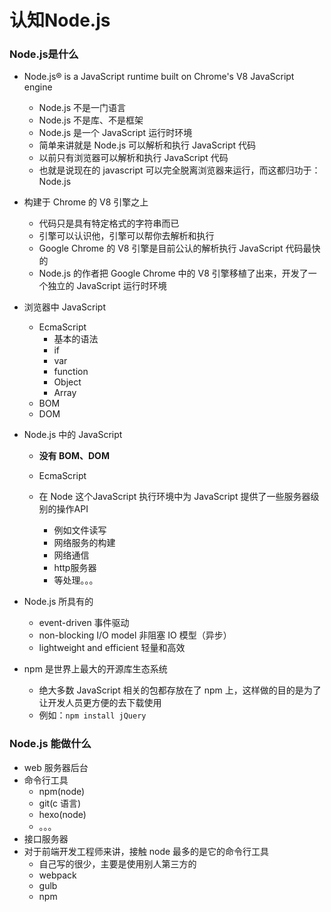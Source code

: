 # 认知Node.js

### Node.js是什么

- Node.js® is a JavaScript runtime built on Chrome's V8 JavaScript engine
  - Node.js 不是一门语言
  - Node.js 不是库、不是框架
  - Node.js 是一个 JavaScript  运行时环境
  - 简单来讲就是 Node.js 可以解析和执行 JavaScript  代码
  - 以前只有浏览器可以解析和执行 JavaScript 代码
  - 也就是说现在的 javascript 可以完全脱离浏览器来运行，而这都归功于：Node.js



- 构建于 Chrome 的 V8 引擎之上

  - 代码只是具有特定格式的字符串而已
  - 引擎可以认识他，引擎可以帮你去解析和执行
  - Google Chrome 的 V8 引擎是目前公认的解析执行 JavaScript 代码最快的
  - Node.js 的作者把 Google Chrome 中的 V8 引擎移植了出来，开发了一个独立的 JavaScript 运行时环境 

  

- 浏览器中 JavaScript

  - EcmaScript
    - 基本的语法
    - if
    - var 
    - function
    - Object
    - Array
  - BOM
  - DOM

  

- Node.js 中的 JavaScript

  - **没有 BOM、DOM**

  - EcmaScript

  - 在 Node 这个JavaScript 执行环境中为 JavaScript 提供了一些服务器级别的操作API

    - 例如文件读写
    - 网络服务的构建
    - 网络通信
    - http服务器
    - 等处理。。。

    

- Node.js 所具有的

  - event-driven  事件驱动
  - non-blocking I/O model  非阻塞 IO 模型（异步）
  - lightweight and efficient  轻量和高效

  

- npm 是世界上最大的开源库生态系统

  - 绝大多数 JavaScript 相关的包都存放在了 npm 上，这样做的目的是为了让开发人员更方便的去下载使用
  - 例如：`npm install jQuery`



### Node.js 能做什么

- web 服务器后台
- 命令行工具
  - npm(node)
  - git(c 语言)
  - hexo(node)
  - 。。。
- 接口服务器
- 对于前端开发工程师来讲，接触 node 最多的是它的命令行工具
  - 自己写的很少，主要是使用别人第三方的
  - webpack
  - gulb
  - npm